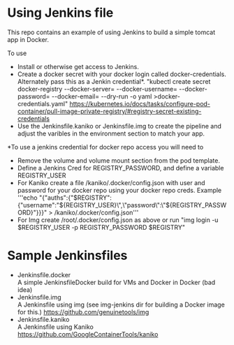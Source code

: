 # Using Jenkins file

This repo contains an example of using Jenkins to build a simple tomcat app in Docker.  

To use
- Install or otherwise get access to Jenkins.
- Create a docker secret with your docker login called docker-credentials. Alternately pass this as a Jenkin credential*.
"kubectl create secret docker-registry --docker-server=<your-registry-server> --docker-username=<your-name> --docker-password=<your-pword> --docker-email=<your-email> --dry-run -o yaml >docker-credentials.yaml"
https://kubernetes.io/docs/tasks/configure-pod-container/pull-image-private-registry/#registry-secret-existing-credentials
- Use the Jenkinsfile.kaniko or Jenkinsfile.img to create the pipeline and adjust the varibles in the environment section to match your app.


*To use a jenkins credential for docker repo access you will need to

- Remove the volume and volume mount section from the pod template.
- Define a Jenkins Cred for REGISTRY_PASSWORD, and define a variable REGISTRY_USER
- For Kaniko create a file /kaniko/.docker/config.json with user and password for your docker repo using your docker repo creds.  Example
'''echo "{\"auths\":{\"$REGISTRY\":{\"username\":\"${REGISTRY_USER}\",\"password\":\"${REGISTRY_PASSWORD}\"}}}" > /kaniko/.docker/config.json'''
- For Img create /root/.docker/config.json as above or run "img login -u $REGISTRY_USER -p REGISTRY_PASSWORD $REGISTRY"

# Sample Jenkinsfiles
- Jenkinsfile.docker        
A simple JenkinsfileDocker build for VMs and Docker in Docker (bad idea)
- Jenkinsfile.img           
A Jenkinsfile using img (see img-jenkins dir for building a Docker image for this.)
https://github.com/genuinetools/img
- Jenkinsfile.kaniko        
A Jenkinsfile using Kaniko
https://github.com/GoogleContainerTools/kaniko
